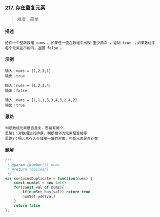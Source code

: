 ### [217. 存在重复元素](https://leetcode.cn/problems/contains-duplicate/)

> 难度：简单

#### 描述
```text
给你一个整数数组 nums 。如果任一值在数组中出现 至少两次 ，返回 true ；如果数组中每个元素互不相同，返回 false 。
```

#### 示例
```
输入：nums = [1,2,3,1]
输出：true

输入：nums = [1,2,3,4]
输出：false

输入：nums = [1,1,1,3,3,4,3,2,4,2]
输出：true
```

#### 思路
```
判断数组元素是否重复，思路有两个，
思路1：对数组进行排序，判断相邻的元素是否相等
思路2：把元素存入存储唯一值的对象，判断元素是否存在
```

#### 题解
```JavaScript
/**
 * @param {number[]} nums
 * @return {boolean}
 */
var containsDuplicate = function(nums) {
    const numSet = new Set()
    for(const val of nums){
        if(numSet.has(val)) return true
        numSet.add(val)
    }
    return false
};
```